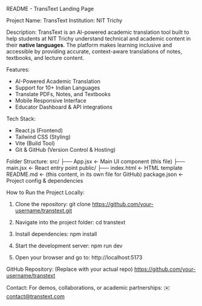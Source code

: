 
 README - TransText Landing Page

 Project Name: TransText
 Institution: NIT Trichy

 Description:
TransText is an AI-powered academic translation tool built to help students at NIT Trichy understand technical and academic content in their **native languages**. The platform makes learning inclusive and accessible by providing accurate, context-aware translations of notes, textbooks, and lecture content.

 Features:
- AI-Powered Academic Translation
- Support for 10+ Indian Languages
- Translate PDFs, Notes, and Textbooks
- Mobile Responsive Interface
- Educator Dashboard & API integrations

 Tech Stack:
- React.js (Frontend)
- Tailwind CSS (Styling)
- Vite (Build Tool)
- Git & GitHub (Version Control & Hosting)

 Folder Structure:
src/
├── App.jsx        ← Main UI component (this file)
├── main.jsx       ← React entry point
public/
├── index.html     ← HTML template
README.md          ← (this content, in its own file for GitHub)
package.json       ← Project config & dependencies

How to Run the Project Locally:
1. Clone the repository:
   git clone https://github.com/your-username/transtext.git

2. Navigate into the project folder:
   cd transtext

3. Install dependencies:
   npm install

4. Start the development server:
   npm run dev

5. Open your browser and go to:
   http://localhost:5173

 GitHub Repository:
(Replace with your actual repo)
 https://github.com/your-username/transtext

 Contact:
For demos, collaborations, or academic partnerships:
✉️ contact@transtext.com


